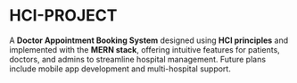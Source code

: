 # HCI-PROJECT
A **Doctor Appointment Booking System** designed using **HCI principles** and implemented with the **MERN stack**, offering intuitive features for patients, doctors, and admins to streamline hospital management. Future plans include mobile app development and multi-hospital support.
